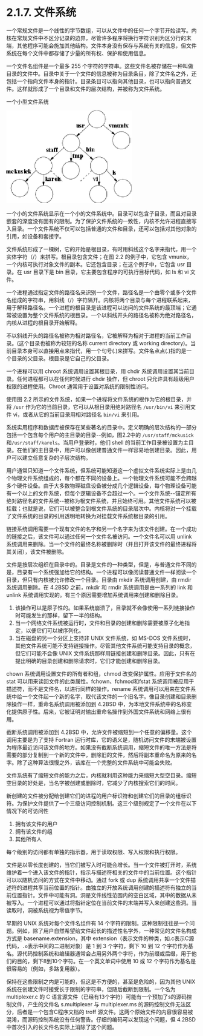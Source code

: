 # 2.1.7. 文件系统

一个常规文件是一个线性的字节数组，可以从文件中的任何一个字节开始读写。内核在常规文件中不区分记录的边界，尽管许多程序将换行字符识别为区分行的末端，其他程序可能会施加其他结构。文件本身没有保存与系统有关的信息，但文件系统在每个文件中都存储了少量的所有权、保护和使用信息。

一个文件名组件是一个最多 255 个字符的字符串。这些文件名被存储在一种叫做目录的文件中。目录中关于一个文件的信息被称为目录条目，除了文件名之外，还包括一个指向文件本身的指针。目录条目可以指向其他目录，也可以指向普通文件。这样就形成了一个目录和文件的层次结构，并被称为文件系统。

一个小型文件系统

![](../.gitbook/assets/fig2.png)

一个小的文件系统显示在一个小的文件系统中。目录可以包含子目录，而且对目录嵌套的深度没有固有的限制。为了保护文件系统的一致性，内核不允许进程直接写入目录。一个文件系统不仅可以包括普通的文件和目录，还可以包括对其他对象的引用，如设备和套接字。

文件系统形成了一棵树，它的开始是根目录，有时用斜线这个名字来指代，用一个实体字符（/）来拼写。根目录包含文件；在图 2.2 的例子中，它包含 vmunix，一个内核可执行对象文件的副本。它还包含目录；在这个例子中，它包含 usr 目录。在 usr 目录下是 bin 目录，它主要包含程序的可执行目标代码，如 ls 和 vi 文件。

一个进程通过指定文件的路径名来识别一个文件，路径名是一个由零个或多个文件名组成的字符串，用斜线（/）字符隔开。内核将两个目录与每个进程联系起来，用于解释路径名。一个进程的根目录是该进程可以访问的文件系统的最顶端；它通常被设置为整个文件系统的根目录。一个以斜线开头的路径名被称为绝对路径名，内核从进程的根目录开始解释。

不以斜线开头的路径名被称为相对路径名，它被解释为相对于进程的当前工作目录。(这个目录也被称为较短的名称 current directory 或 working directory)。当前目录本身可以直接用点来指代，用一个句号(.)来拼写。文件名点点(.)指的是一个目录的父目录。根目录是它自己的父目录。

一个进程可以用 chroot 系统调用设置其根目录，用 chdir 系统调用设置其当前目录。任何进程都可以在任何时候进行 chdir 操作，但 chroot 只允许具有超级用户权限的进程使用。Chroot 通常用于设置对系统的限制性访问。

使用图 2.2 所示的文件系统，如果一个进程将文件系统的根作为它的根目录，并将 `/usr` 作为它的当前目录，它可以从根目录用绝对路径名 `/usr/bin/vi` 来引用文件 vi，或者从它的当前目录用相对路径名 `bin/vi` 来引用。

系统实用程序和数据库被保存在某些著名的目录中。定义明确的层次结构的一部分包括一个包含每个用户的主目录的目录--例如，图2.2中的 `/usr/staff/mckusick` 和`/usr/staff/karels`。当用户登录时，他们 shell 的当前工作目录被设置为主目录。在他们的主目录中，用户可以像创建普通文件一样容易地创建目录。因此，用户可以建立任意复杂的子层次结构。

用户通常只知道一个文件系统，但系统可能知道这一个虚拟文件系统实际上是由几个物理文件系统组成的，每个都在不同的设备上。一个物理文件系统可能不会跨越多个硬件设备。由于大多数物理磁盘设备被分成几个逻辑设备，每个物理设备可能有一个以上的文件系统，但每个逻辑设备不会超过一个。一个文件系统--锚定所有绝对路径名的文件系统--被称为根文件系统，并且始终可用。其他文件系统可以被挂载；也就是说，它们可以被整合到根文件系统的目录层次中。内核将对一个挂载了文件系统的目录的引用透明地转换为对挂载文件系统根目录的引用。

链接系统调用需要一个现有文件的名字和另一个名字来为该文件创建。在一个成功的链接之后，该文件可以通过任何一个文件名被访问。一个文件名可以用 unlink 系统调用来删除。当一个文件的最终名称被删除时（并且打开该文件的最终进程将其关闭），该文件被删除。

文件是按层次组织在目录中的。目录是文件的一种类型，但是，与普通文件不同的是，目录有一个系统强加给它的结构。一个进程可以像阅读普通文件一样阅读一个目录，但只有内核被允许修改一个目录。目录由 mkdir 系统调用创建，由 rmdir 系统调用删除。在 4.2BSD 之前，mkdir 和 rmdir 系统调用是由一系列的 link 和 unlink 系统调用实现的。有三个原因需要增加系统调用来创建和删除目录。

1. 该操作可以是原子性的。如果系统崩溃了，目录就不会像使用一系列链接操作时可能发生的那样，留下一半的结构。
2. 当一个网络文件系统被运行时，文件和目录的创建和删除需要被原子化地指定，以便它们可以被序列化。
3. 当在磁盘的另一个分区上支持非 UNIX 文件系统，如 MS-DOS 文件系统时，其他文件系统可能不支持链接操作。尽管其他文件系统可能支持目录的概念，但它们可能不会像 UNIX 文件系统那样用链接创建和删除目录。因此，只有在提出明确的目录创建和删除请求时，它们才能创建和删除目录。

chown 系统调用设置文件的所有者和组，chmod 改变保护属性。应用于文件名的 stat 可以用来读回文件的此类属性。fchown、fchmod和fstat 系统调用被应用于描述符，而不是文件名，以进行同样的操作。rename 系统调用可以用来在文件系统中给一个文件起一个新的名字，取代该文件的一个旧名字。像目录创建和目录删除操作一样，重命名系统调用被添加到 4.2BSD 中，为本地文件系统中的名称变化提供原子性。后来，它被证明对输出重命名操作到外国文件系统和网络上很有用。

截断系统调用被添加到 4.2BSD 中，允许文件被缩短到一个任意的偏移量。这个调用主要是为了支持 Fortran 运行时库，它的语义是，随机访问文件的末端被设置为程序最近访问该文件的地方。如果没有截断系统调用，缩短文件的唯一方法是将需要的部分复制到一个新的文件中，删除旧的文件，然后将副本重命名为原来的名字。除了这种算法很慢之外，该库在一个完整的文件系统中可能会失败。

文件系统有了缩短文件的能力之后，内核就利用这种能力来缩短大型空目录。缩短空目录的好处是，当名字被创建或删除时，它减少了内核搜索它们的时间。

新创建的文件被分配给创建它们的进程的用户标识符和创建它们的目录的组标识符。为保护文件提供了一个三级访问控制机制。这三个级别规定了一个文件在以下情况下的可访问性

1. 拥有该文件的用户
2. 拥有该文件的组
3. 其他所有人

每个级别的访问都有单独的指示器，用于读取权限、写入权限和执行权限。

文件是以零长度创建的，当它们被写入时可能会增长。当一个文件被打开时，系统维护着一个进入该文件的指针，指示与描述符相关的文件中的当前位置。这个指针可以以随机访问的方式在文件中移动。通过 fork 或 dup 系统调用共享一个文件描述符的进程共享当前位置的指针。由独立的开放系统调用创建的描述符有独立的当前位置指针。文件中可能有洞。洞是文件线性范围内的空白区域，其中的数据从未被写入。一个进程可以通过将指针定位在当前文件的末端并写入来创建这些洞。当读取时，洞被系统视为零值字节。

早期的 UNIX 系统对每个文件名组件有 14 个字符的限制。这种限制往往是一个问题。例如，除了用户自然希望给文件起长的描述性名字外，一种常见的文件名构成方式是 basename.extension，其中 extension（表示文件的种类，如.c表示C源代码，`.o`表示中间的二进制对象）是 1 到 3 个字符，剩下 10 到 12 个字符作为基名。源代码控制系统和编辑器通常会占用另外两个字符，作为前缀或后缀，用于他们的目的，剩下8到10个字符。在一个英文单词中使用 10 或 12 个字符作为基名是很容易的（例如，多路复用器）。

保持在这些限制之内是可能的，但这是不方便的，甚至是危险的，因为其他 UNIX 系统在创建文件时接受长于限制的字符串，但随后截断到限制。一个名为 multiplexer.c 的 C 语言源文件（已经有13个字符）可能有一个预加了s的源码控制文件，产生的文件名 s.multiplexer 与 multiplexer.ms 的源码控制文件无法区分，后者是一个包含C程序文档的 troff 源文件。这两个原始文件的内容很容易被混淆，而源码控制系统没有任何警告。仔细的编码可以发现这个问题，但 4.2BSD 中首次引入的长文件名实际上消除了这个问题。
